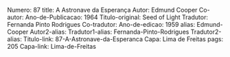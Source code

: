 Numero: 87
title: A Astronave da Esperança
Autor: Edmund Cooper
Co-autor: 
Ano-de-Publicacao: 1964
Titulo-original: Seed of Light
Tradutor: Fernanda Pinto Rodrigues
Co-tradutor: 
Ano-de-edicao: 1959
alias: Edmund-Cooper
Autor2-alias: 
Tradutor1-alias: Fernanda-Pinto-Rodrigues
Tradutor2-alias: 
Titulo-link: 87-A-Astronave-da-Esperanca
Capa: Lima de Freitas
pags: 205
Capa-link: Lima-de-Freitas